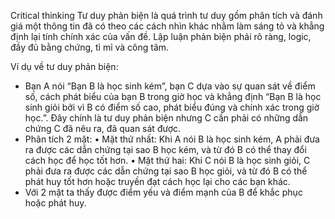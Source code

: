 Critical thinking
Tư duy phản biện là quá trình tư duy gồm phân tích và đánh giá một thông tin đã có theo các cách nhìn khác nhằm làm sáng tỏ và khẳng định lại tính chính xác của vấn đề. Lập luận phản biện phải rõ ràng, logic, đầy đủ bằng chứng, tỉ mỉ và công tâm.

Ví dụ về tư duy phản biện:
-	Bạn A nói “Bạn B là học sinh kém”, bạn C dựa vào sự quan sát về điểm số, cách phát biểu của bạn B trong giờ học và khẳng định “Bạn B là học sinh giỏi bởi vì B có điểm số cao, phát biểu đúng và chính xác trong giờ học.”. Đây chính là tư duy phản biện nhưng C cần phải có những dẫn chứng C đã nêu ra, đã quan sát được.
-	Phân tích 2 mặt:
•	Mặt thứ nhất: Khi A nói B là học sinh kém, A phải đưa ra được các dẫn chứng tại sao B học kém, và từ đó B có thể thay đổi cách học để học tốt hơn.
•	Mặt thứ hai: Khi C nói B là học sinh giỏi, C phải đưa ra được các dẫn chứng tại sao B học giỏi, và từ đó B có thể phát huy tốt hơn hoặc truyền đạt cách học lại cho các bạn khác.
-	Với 2 mặt ta thấy được điểm yếu và điểm mạnh của B để khắc phục hoặc phát huy.
